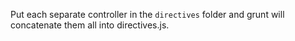 Put each separate controller in the `directives` folder and grunt will concatenate them all into directives.js.
